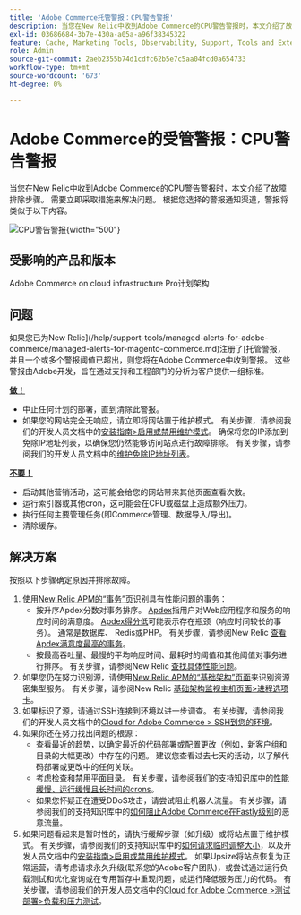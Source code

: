 ```yaml
---
title: 'Adobe Commerce托管警报：CPU警告警报'
description: 当您在New Relic中收到Adobe Commerce的CPU警告警报时，本文介绍了故障排除步骤。 需要立即采取措施来解决问题。 根据您选择的警报通知渠道，警报将类似于以下内容。
exl-id: 03686684-3b7e-430a-a05a-a96f38345322
feature: Cache, Marketing Tools, Observability, Support, Tools and External Services
role: Admin
source-git-commit: 2aeb2355b74d1cdfc62b5e7c5aa04fcd0a654733
workflow-type: tm+mt
source-wordcount: '673'
ht-degree: 0%

---
```


# Adobe Commerce的受管警报：CPU警告警报

当您在New Relic中收到Adobe Commerce的CPU警告警报时，本文介绍了故障排除步骤。 需要立即采取措施来解决问题。 根据您选择的警报通知渠道，警报将类似于以下内容。

![CPU警告警报](assets/cpu-warning-magento-managed.png){width="500"}

## 受影响的产品和版本

Adobe Commerce on cloud infrastructure Pro计划架构

## 问题

如果您已为New Relic](/help/support-tools/managed-alerts-for-adobe-commerce/managed-alerts-for-magento-commerce.md)注册了[托管警报，并且一个或多个警报阈值已超出，则您将在Adobe Commerce中收到警报。 这些警报由Adobe开发，旨在通过支持和工程部门的分析为客户提供一组标准。

<u> **做！** </u>

* 中止任何计划的部署，直到清除此警报。
* 如果您的网站完全无响应，请立即将网站置于维护模式。 有关步骤，请参阅我们的开发人员文档中的[安装指南>启用或禁用维护模式](https://experienceleague.adobe.com/en/docs/commerce-operations/installation-guide/tutorials/maintenance-mode)。 确保将您的IP添加到免除IP地址列表，以确保您仍然能够访问站点进行故障排除。 有关步骤，请参阅我们的开发人员文档中的[维护免除IP地址列表](https://experienceleague.adobe.com/en/docs/commerce-operations/installation-guide/tutorials/maintenance-mode#instgde-cli-maint-exempt)。

<u>**不要！**</u>

* 启动其他营销活动，这可能会给您的网站带来其他页面查看次数。
* 运行索引器或其他cron，这可能会在CPU或磁盘上造成额外压力。
* 执行任何主要管理任务(即Commerce管理、数据导入/导出)。
* 清除缓存。

## 解决方案

按照以下步骤确定原因并排除故障。

1. 使用[New Relic APM的“事务”页](https://docs.newrelic.com/docs/apm/applications-menu/monitoring/transactions-page-find-specific-performance-problems)识别具有性能问题的事务：
   * 按升序Apdex分数对事务排序。 [Apdex](https://docs.newrelic.com/docs/apm/new-relic-apm/apdex/apdex-measure-user-satisfaction)指用户对Web应用程序和服务的响应时间的满意度。 [Apdex得分低](/help/troubleshooting/miscellaneous/troubleshoot-performance-using-new-relic-on-magento-commerce.md#low_user_satisfaction)可能表示存在瓶颈（响应时间较长的事务）。 通常是数据库、 Redis或PHP。 有关步骤，请参阅New Relic [查看Apdex满意度最高的事务](https://docs.newrelic.com/docs/apm/new-relic-apm/apdex/view-your-apdex-score#apdex-dissat)。
   * 按最高吞吐量、最慢的平均响应时间、最耗时的阈值和其他阈值对事务进行排序。 有关步骤，请参阅New Relic [查找具体性能问题](https://docs.newrelic.com/docs/apm/applications-menu/monitoring/transactions-page-find-specific-performance-problems)。
1. 如果您仍在努力识别源，请使用[New Relic APM的“基础架构”页面](https://docs.newrelic.com/docs/infrastructure/infrastructure-ui-pages/infra-hosts-ui-page/)来识别资源密集型服务。 有关步骤，请参阅New Relic [基础架构监视主机页面>进程选项卡](https://docs.newrelic.com/docs/infrastructure/infrastructure-ui-pages/infra-hosts-ui-page/#processes)。
1. 如果标识了源，请通过SSH连接到环境以进一步调查。 有关步骤，请参阅我们的开发人员文档中的[Cloud for Adobe Commerce > SSH到您的环境](https://experienceleague.adobe.com/en/docs/commerce-cloud-service/user-guide/develop/secure-connections#ssh)。
1. 如果你还在努力找出问题的根源：
   * 查看最近的趋势，以确定最近的代码部署或配置更改（例如，新客户组和目录的大幅更改）中存在的问题。 建议您查看过去七天的活动，以了解代码部署或更改中的任何关联。
   * 考虑检查和禁用平面目录。 有关步骤，请参阅我们的支持知识库中的[性能缓慢、运行缓慢且长时间的crons](/help/troubleshooting/miscellaneous/slow-performance-slow-and-long-running-crons.md)。
   * 如果您怀疑正在遭受DDoS攻击，请尝试阻止机器人流量。 有关步骤，请参阅我们的支持知识库中的[如何阻止Adobe Commerce在Fastly级别](/help/how-to/general/block-malicious-traffic-for-magento-commerce-on-fastly-level.md)的恶意流量。
1. 如果问题看起来是暂时性的，请执行缓解步骤（如升级）或将站点置于维护模式。 有关步骤，请参阅我们的支持知识库中的[如何请求临时调整大小](/help/how-to/general/how-to-request-temporary-magento-upsize.md)，以及开发人员文档中的[安装指南>启用或禁用维护模式](https://experienceleague.adobe.com/en/docs/commerce-operations/installation-guide/tutorials/maintenance-mode)。 如果Upsize将站点恢复为正常运营，请考虑请求永久升级(联系您的Adobe客户团队)，或尝试通过运行负载测试和优化查询或在专用暂存中重现问题，或运行降低服务压力的代码。 有关步骤，请参阅我们的开发人员文档中的[Cloud for Adobe Commerce >测试部署>负载和压力测试](https://experienceleague.adobe.com/en/docs/commerce-cloud-service/user-guide/develop/test/staging-and-production#load-and-stress-testing)。

